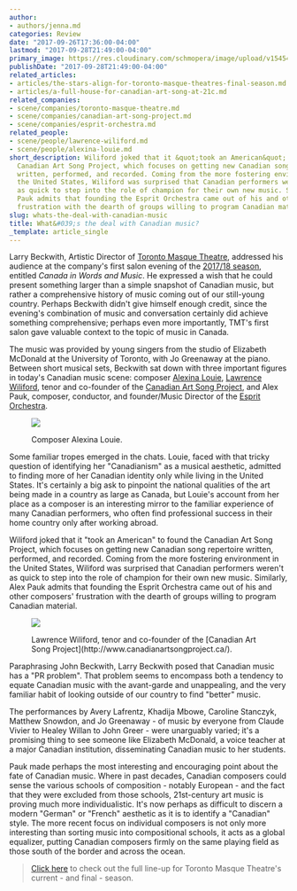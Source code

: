 ```yaml
---
author:
- authors/jenna.md
categories: Review
date: "2017-09-26T17:36:00-04:00"
lastmod: "2017-09-28T21:49:00-04:00"
primary_image: https://res.cloudinary.com/schmopera/image/upload/v1545409169/media/webhook-uploads/1506611300063/2017-09-29---Canadian.jpg.jpg
publishDate: "2017-09-28T21:49:00-04:00"
related_articles:
- articles/the-stars-align-for-toronto-masque-theatres-final-season.md
- articles/a-full-house-for-canadian-art-song-at-21c.md
related_companies:
- scene/companies/toronto-masque-theatre.md
- scene/companies/canadian-art-song-project.md
- scene/companies/esprit-orchestra.md
related_people:
- scene/people/lawrence-wiliford.md
- scene/people/alexina-louie.md
short_description: Wiliford joked that it &quot;took an American&quot; to found the
  Canadian Art Song Project, which focuses on getting new Canadian song repertoire
  written, performed, and recorded. Coming from the more fostering environment in
  the United States, Wiliford was surprised that Canadian performers weren&#039;t
  as quick to step into the role of champion for their own new music. Similarly, Alex
  Pauk admits that founding the Esprit Orchestra came out of his and other composers&#039;
  frustration with the dearth of groups willing to program Canadian material.
slug: whats-the-deal-with-canadian-music
title: What&#039;s the deal with Canadian music?
_template: article_single
---
```


Larry Beckwith, Artistic Director of [Toronto Masque Theatre](/scene/companies/toronto-masque-theatre/), addressed his audience at the company's first salon evening of the [2017/18 season](/the-stars-align-for-toronto-masque-theatres-final-season/), entitled *Canada in Words and Music*. He expressed a wish that he could present something larger than a simple snapshot of Canadian music, but rather a comprehensive history of music coming out of our still-young country. Perhaps Beckwith didn't give himself enough credit, since the evening's combination of music and conversation certainly did achieve something comprehensive; perhaps even more importantly, TMT's first salon gave valuable context to the topic of music in Canada.

The music was provided by young singers from the studio of Elizabeth McDonald at the University of Toronto, with Jo Greenaway at the piano. Between short musical sets, Beckwith sat down with three important figures in today's Canadian music scene: composer [Alexina Louie](/talking-with-composers-alexina-louie/), [Lawrence Wiliford](/scene/people/lawrence-wiliford/), tenor and co-founder of the [Canadian Art Song Project](/scene/companies/canadian-art-song-project/), and Alex Pauk, composer, conductor, and founder/Music Director of the [Esprit Orchestra](/scene/companies/esprit-orchestra/).

<figure data-type="image">

![](https://res.cloudinary.com/schmopera/image/upload/v1545409169/media/webhook-uploads/1506610928832/2017-09-28---Louie.jpg.jpg)

<figcaption>Composer Alexina Louie.</figcaption>
</figure>

Some familiar tropes emerged in the chats. Louie, faced with that tricky question of identifying her "Canadianism" as a musical aesthetic, admitted to finding more of her Canadian identity only while living in the United States. It's certainly a big ask to pinpoint the national qualities of the art being made in a country as large as Canada, but Louie's account from her place as a composer is an interesting mirror to the familiar experience of many Canadian performers, who often find professional success in their home country only after working abroad.

Wiliford joked that it "took an American" to found the Canadian Art Song Project, which focuses on getting new Canadian song repertoire written, performed, and recorded. Coming from the more fostering environment in the United States, Wiliford was surprised that Canadian performers weren't as quick to step into the role of champion for their own new music. Similarly, Alex Pauk admits that founding the Esprit Orchestra came out of his and other composers' frustration with the dearth of groups willing to program Canadian material.

<figure data-type="image">

![](https://res.cloudinary.com/schmopera/image/upload/v1545409169/media/webhook-uploads/1506610990693/2017-09-28---Wiliford.jpg.jpg)

<figcaption>Lawrence Wiliford, tenor and co-founder of the [Canadian Art Song Project](http://www.canadianartsongproject.ca/).</figcaption>
</figure>

Paraphrasing John Beckwith, Larry Beckwith posed that Canadian music has a "PR problem". That problem seems to encompass both a tendency to equate Canadian music with the avant-garde and unappealing, and the very familiar habit of looking outside of our country to find "better" music. 

The performances by Avery Lafrentz, Khadija Mbowe, Caroline Stanczyk, Matthew Snowdon, and Jo Greenaway - of music by everyone from Claude Vivier to Healey Willan to John Greer - were unarguably varied; it's a promising thing to see someone like Elizabeth McDonald, a voice teacher at a major Canadian institution, disseminating Canadian music to her students.

Pauk made perhaps the most interesting and encouraging point about the fate of Canadian music. Where in past decades, Canadian composers could sense the various schools of composition - notably European - and the fact that they were excluded from those schools, 21st-century art music is proving much more individualistic. It's now perhaps as difficult to discern a modern "German" or "French" aesthetic as it is to identify a "Canadian" style. The more recent focus on individual composers is not only more interesting than sorting music into compositional schools, it acts as a global equalizer, putting Canadian composers firmly on the same playing field as those south of the border and across the ocean.

>[Click here](http://www.torontomasquetheatre.com/node/24) to check out the full line-up for Toronto Masque Theatre's current - and final - season. 
